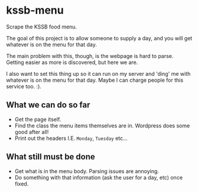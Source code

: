 # kssb-menu
Scrape the KSSB food menu.

The goal of this project is to allow someone to supply a day, and you will get whatever is on the menu for that day.

The main problem with this, though, is the webpage is hard to parse. Getting easier as more is discovered, but here we are.

I also want to set this thing up so it can run on my server and 'ding' me with whatever is on the menu for that day. Maybe I can charge people for this service too. :).

## What we can do so far

* Get the page itself.
* Find the class the menu items themselves are in. Wordpress does some good after all!
* Print out the headers I.E. `Monday`, `Tuesday` etc...

## What still must be done
* Get what is in the menu body. Parsing issues are annoying.
* Do something with that information (ask the user for a day, etc) once fixed.
